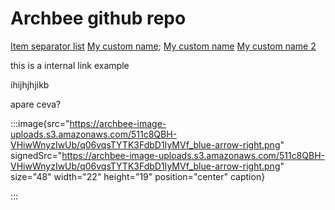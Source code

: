 # Archbee github repo

[Item separator list](./syntax/an-item.md)&#x20;
[My custom name](./syntax/an-item.md);
[My custom name](./syntax/an-item.md)&#x20;
[My custom name 2](./syntax/code-editor.md)&#x20;

this is a internal link example

ihijhjhjikb

apare ceva?

:::image{src="https://archbee-image-uploads.s3.amazonaws.com/511c8QBH-VHiwWnyzIwUb/q06vqsTYTK3FdbD1IyMVf_blue-arrow-right.png" signedSrc="https://archbee-image-uploads.s3.amazonaws.com/511c8QBH-VHiwWnyzIwUb/q06vqsTYTK3FdbD1IyMVf_blue-arrow-right.png" size="48" width="22" height="19" position="center" caption}

:::

